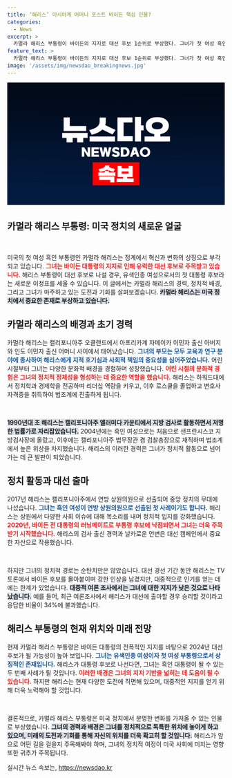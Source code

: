 ```yaml
---
title: ‘해리스’ 아시아계 어머니 포스트 바이든 핵심 인물?
categories:
  - News
excerpt: >
  카멀라 해리스 부통령이 바이든의 지지로 대선 후보 1순위로 부상했다. 그녀가 첫 여성 흑인 대통령 후보가 된다면 역사적인 전환점이 될 것이다. 하지만 여론조사에서는 트럼프와의 대결에서 어려움을 겪고 있다. 클릭해서 그녀의 여정과 도전을 확인해보세요!
feature_text: >
  카멀라 해리스 부통령이 바이든의 지지로 대선 후보 1순위로 부상했다. 그녀가 첫 여성 흑인 대통령 후보가 된다면 역사적인 전환점이 될 것이다. 하지만 여론조사에서는 트럼프와의 대결에서 어려움을 겪고 있다. 클릭해서 그녀의 여정과 도전을 확인해보세요!
image: '/assets/img/newsdao_breakingnews.jpg'
---
```


<p><img src="/assets/img/newsdao_breakingnews.jpg" alt="ontimetimes 속보" /></p>

<h2 data-ke-size="size26">카멀라 해리스 부통령: 미국 정치의 새로운 얼굴</h2>

<p data-ke-size="size16">&nbsp;</p>

<p>미국의 첫 여성 흑인 부통령인 카멀라 해리스는 정계에서 혁신과 변화의 상징으로 부각되고 있습니다. <b><span style="color: #ee2323;">그녀는 바이든 대통령의 지지로 인해 유력한 대선 후보로 주목받고 있습니다.</span></b> 해리스 부통령이 대선 후보로 나설 경우, 유색인종 여성으로서의 첫 대통령 후보라는 새로운 이정표를 세울 수 있습니다. 이 글에서는 카멀라 해리스의 경력, 정치적 배경, 그리고 그녀가 마주하고 있는 도전과 기회를 살펴보겠습니다. <b><span style="background-color: #21538527;">카멀라 해리스는 미국 정치에서 중요한 존재로 부상하고 있습니다.</span></b></p>

<h2 data-ke-size="size26">카멀라 해리스의 배경과 초기 경력</h2>

<p data-ke-size="size16">카멀라 해리스는 캘리포니아주 오클랜드에서 아프리카계 자메이카 이민자 출신 아버지와 인도 이민자 출신 어머니 사이에서 태어났습니다. <b><span style="color: #1a5490;">그녀의 부모는 모두 교육과 연구 분야에 종사하여 해리스에게 지적 호기심과 사회적 책임의 중요성을 심어주었습니다.</span></b> 어린 시절부터 그녀는 다양한 문화적 배경을 경험하며 성장했습니다. <b><span style="color: #ee2323;">어린 시절의 문화적 경험은 그녀의 정치적 정체성을 형성하는 데 중요한 역할을 했습니다.</span></b> 해리스는 하워드대에서 정치학과 경제학을 전공하며 리더십 역량을 키우고, 이후 로스쿨을 졸업하고 변호사 자격증을 취득하여 법조계에 진출하게 됩니다.</p>

<p data-ke-size="size16">&nbsp;</p>

<p><b><span style="background-color: #21538527;">1990년대 초 해리스는 캘리포니아주 앨러미다 카운티에서 지방 검사로 활동하면서 저명한 법률가로 자리잡았습니다.</span></b> 2004년에는 흑인 여성으로는 처음으로 샌프란시스코 지방검사장에 올랐고, 이후에는 캘리포니아주 법무장관 겸 검찰총장으로 재직하며 법조계에서 높은 위상을 차지했습니다. 해리스의 이러한 경력은 그녀가 정치적 활동으로 넘어가는 데 큰 발판이 되었습니다.</p>

<h2 data-ke-size="size26">정치 활동과 대선 출마</h2>

<p data-ke-size="size16">2017년 해리스는 캘리포니아주에서 연방 상원의원으로 선출되어 중앙 정치의 무대에 나섰습니다. <b><span style="color: #1a5490;">그녀는 흑인 여성이 연방 상원의원으로 선출된 첫 사례이기도 합니다.</span></b> 해리스는 상원에서 다양한 사회 이슈에 대해 목소리를 내며 정치적 입지를 강화했습니다. <b><span style="color: #ee2323;">2020년, 바이든 전 대통령의 러닝메이트로 부통령 후보에 낙점되면서 그녀는 더욱 주목받기 시작했습니다.</span></b> 해리스의 검사 출신 경력과 날카로운 언변은 대선 캠페인에서 중요한 자산으로 작용했습니다.</p>

<p data-ke-size="size16">&nbsp;</p>

<p>하지만 그녀의 정치적 경로는 순탄치만은 않았습니다. 대선 경선 기간 동안 해리스는 TV 토론에서 바이든 후보를 몰아붙이며 강한 인상을 남겼지만, 대중적으로 인기를 얻는 데에는 한계가 있었습니다. <b><span style="background-color: #21538527;">대중적 여론 조사에서는 그녀에 대한 지지가 낮은 것으로 나타났습니다.</span></b> 예를 들어, 최근 여론조사에서 해리스가 대선에 출마할 경우 승리할 것이라고 응답한 비율이 34%에 불과했습니다.</p>

<h2 data-ke-size="size26">해리스 부통령의 현재 위치와 미래 전망</h2>

<p data-ke-size="size16">현재 카멀라 해리스 부통령은 바이든 대통령의 전폭적인 지지를 바탕으로 2024년 대선 후보가 될 가능성이 높아 보입니다. <b><span style="color: #1a5490;">그녀는 유색인종 여성이자 첫 여성 부통령으로서 상징적인 존재입니다.</span></b> 해리스가 대통령 후보로 나선다면, 그녀는 흑인 대통령이 될 수 있는 두 번째 사례가 될 것입니다. <b><span style="color: #ee2323;">이러한 배경은 그녀의 지지 기반을 넓히는 데 도움이 될 수 있습니다.</span></b> 하지만 해리스는 현재 다양한 도전에 직면해 있으며, 대중적인 지지를 얻기 위해 더욱 노력해야 할 것입니다.</p>

<p data-ke-size="size16">&nbsp;</p>

<p>결론적으로, 카멀라 해리스 부통령은 미국 정치에서 분명한 변화를 가져올 수 있는 인물로 부상했습니다. <b><span style="background-color: #21538527;">그녀의 경력과 배경은 그녀를 정치적으로 독특한 위치에 놓이게 하고 있으며, 미래의 도전과 기회를 통해 자신의 위치를 더욱 확고히 할 것입니다.</span></b> 해리스가 앞으로 어떤 길을 걸을지 주목해봐야 하며, 그녀의 정치적 여정이 미국 사회에 미치는 영향 또한 귀추가 주목됩니다.</p>
실시간 뉴스 속보는, <a href="https://newsdao.kr" rel="dofollow">https://newsdao.kr</a>


